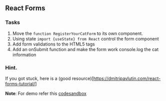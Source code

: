 ## React Forms

### Tasks

1. Move the `function RegisterYourCatForm` to its own component.
2. Using state `import {useState} from React` control the form component
3. Add form validations to the HTML5 tags
4. Add an onSubmit function and make the form work console.log the cat information

### Hint.

If you got stuck, here is a (good resource)[https://dmitripavlutin.com/react-forms-tutorial/]

**Note**: For demo refer this [codesandbox](https://codesandbox.io/s/techtonica-forms-register-cat-771vjb)
